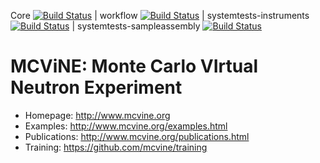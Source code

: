 Core [![Build Status](https://travis-ci.org/mcvine/mcvine.svg?branch=master)](https://travis-ci.org/mcvine/mcvine) | 
workflow [![Build Status](https://travis-ci.org/mcvine/workflow.svg?branch=master)](https://travis-ci.org/mcvine/workflow) |
systemtests-instruments [![Build Status](http://35.168.96.122:8080/buildStatus/icon?job=systemtests-instruments)](http://35.168.96.122:8080/job/systemtests-instruments/) |
systemtests-sampleassembly [![Build Status](https://travis-ci.org/mcvine/systemtests-sample-assemblies.svg?branch=master)](https://travis-ci.org/mcvine/systemtests-sample-assemblies)

# MCViNE: Monte Carlo VIrtual Neutron Experiment

* Homepage: http://www.mcvine.org
* Examples: http://www.mcvine.org/examples.html
* Publications: http://www.mcvine.org/publications.html
* Training: https://github.com/mcvine/training
